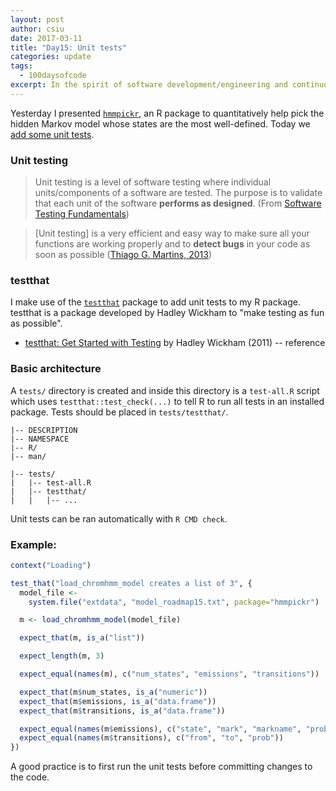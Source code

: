```yaml
---
layout: post
author: csiu
date: 2017-03-11
title: "Day15: Unit tests"
categories: update
tags:
  - 100daysofcode
excerpt: In the spirit of software development/engineering and continuous testing, we add some unit tests to yesterday's R package
---
```


Yesterday I presented [`hmmpickr`](https://github.com/csiu/hmmpickr), an R package to quantitatively help pick the hidden Markov model whose states are the most well-defined. Today we [add some unit tests](https://github.com/csiu/hmmpickr/commit/7602d813d010fe1e799882aafb3b07b78d856d31).


### Unit testing

> Unit testing is a level of software testing where individual units/components of a software are tested. The purpose is to validate that each unit of the software **performs as designed**. (From [Software Testing Fundamentals](http://softwaretestingfundamentals.com/unit-testing/))

> [Unit testing] is a very efficient and easy way to make sure all your functions are working properly and to **detect bugs** in your code as soon as possible ([Thiago G. Martins, 2013](https://tgmstat.wordpress.com/2013/06/26/devtools-and-testthat-r-packages/))

### testthat

I make use of the [`testthat`](https://github.com/hadley/testthat) package to add unit tests to my R package. testthat is a package developed by Hadley Wickham to "make testing as fun as possible".

- [testthat: Get Started with Testing](https://journal.r-project.org/archive/2011-1/RJournal_2011-1_Wickham.pdf) by Hadley Wickham (2011) -- reference

### Basic architecture

A `tests/` directory is created and inside this directory is a `test-all.R` script which uses `testthat::test_check(...)` to tell R to run all tests in an installed package. Tests should be placed in `tests/testthat/`.

```
|-- DESCRIPTION
|-- NAMESPACE
|-- R/
|-- man/

|-- tests/
|   |-- test-all.R
|   |-- testthat/
|   |   |-- ...
```

Unit tests can be ran automatically with `R CMD check`.

### Example:

```r
context("Loading")

test_that("load_chromhmm_model creates a list of 3", {
  model_file <-
    system.file("extdata", "model_roadmap15.txt", package="hmmpickr")

  m <- load_chromhmm_model(model_file)

  expect_that(m, is_a("list"))

  expect_length(m, 3)

  expect_equal(names(m), c("num_states", "emissions", "transitions"))

  expect_that(m$num_states, is_a("numeric"))
  expect_that(m$emissions, is_a("data.frame"))
  expect_that(m$transitions, is_a("data.frame"))

  expect_equal(names(m$emissions), c("state", "mark", "markname", "prob"))
  expect_equal(names(m$transitions), c("from", "to", "prob"))
})
```

A good practice is to first run the unit tests before committing changes to the code.
